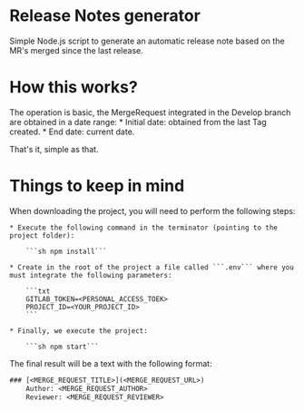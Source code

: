 # Release Notes generator
Simple Node.js script to generate an automatic release note based on the MR's merged since the last release.

# How this works?

The operation is basic, the MergeRequest integrated in the Develop branch are obtained in a date range:
    * Initial date: obtained from the last Tag created.
    * End date: current date.

That's it, simple as that.

# Things to keep in mind

When downloading the project, you will need to perform the following steps:
    
    * Execute the following command in the terminator (pointing to the project folder):
    
        ```sh npm install```

    * Create in the root of the project a file called ```.env``` where you must integrate the following parameters:

        ```txt
        GITLAB_TOKEN=<PERSONAL_ACCESS_TOEK>
        PROJECT_ID=<YOUR_PROJECT_ID>
        ```

    * Finally, we execute the project:
    
        ```sh npm start```

The final result will be a text with the following format:

```txt
### [<MERGE_REQUEST_TITLE>](<MERGE_REQUEST_URL>)
    Author: <MERGE_REQUEST_AUTHOR>
    Reviewer: <MERGE_REQUEST_REVIEWER>

```
